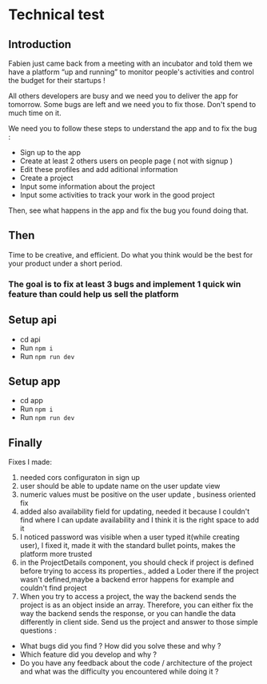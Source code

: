 # Technical test

## Introduction

Fabien just came back from a meeting with an incubator and told them we have a platform “up and running” to monitor people's activities and control the budget for their startups !

All others developers are busy and we need you to deliver the app for tomorrow.
Some bugs are left and we need you to fix those. Don't spend to much time on it.

We need you to follow these steps to understand the app and to fix the bug : 
 - Sign up to the app
 - Create at least 2 others users on people page ( not with signup ) 
 - Edit these profiles and add aditional information 
 - Create a project
 - Input some information about the project
 - Input some activities to track your work in the good project
  
Then, see what happens in the app and fix the bug you found doing that.

## Then
Time to be creative, and efficient. Do what you think would be the best for your product under a short period.

### The goal is to fix at least 3 bugs and implement 1 quick win feature than could help us sell the platform

## Setup api

- cd api
- Run `npm i`
- Run `npm run dev`

## Setup app

- cd app
- Run `npm i`
- Run `npm run dev`

## Finally

Fixes I made:
1. needed cors configuraton in sign up
2. user should be able to update name on the user update view
3. numeric values must be positive on the user update , business oriented fix
4. added also availability field  for updating, needed it because I couldn't find where I can update availability and I think it is the right space to add it 
5. I noticed password was visible when a user typed it(while creating user), I fixed it, made it with the standard bullet points, makes the platform more trusted
6. in the ProjectDetails component, you should check if project is defined before trying to access its properties., added a Loder there if the project wasn't defined,maybe a backend error happens for example and couldn't find project 
7. When you try to access a project, the way the backend sends the project is as an object inside an array. Therefore, you can either fix the way the backend sends the response, or you can handle the data differently in client side.
Send us the project and answer to those simple questions : 
- What bugs did you find ? How did you solve these and why ? 
- Which feature did you develop and why ? 
- Do you have any feedback about the code / architecture of the project and what was the difficulty you encountered while doing it ? 

